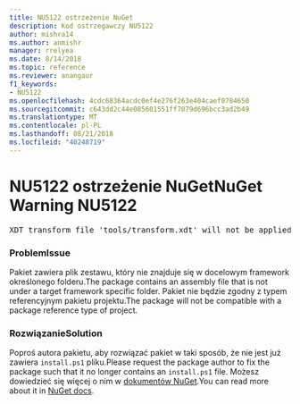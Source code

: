 ```yaml
---
title: NU5122 ostrzeżenie NuGet
description: Kod ostrzegawczy NU5122
author: mishra14
ms.author: anmishr
manager: rrelyea
ms.date: 8/14/2018
ms.topic: reference
ms.reviewer: anangaur
f1_keywords:
- NU5122
ms.openlocfilehash: 4cdc68364acdc0ef4e276f263e404caef0784650
ms.sourcegitcommit: c643dd2c44e085601551ff7079d696bcc3ad2b49
ms.translationtype: MT
ms.contentlocale: pl-PL
ms.lasthandoff: 08/21/2018
ms.locfileid: "40248719"
---
```

# <a name="nuget-warning-nu5122"></a><span data-ttu-id="d0ab4-103">NU5122 ostrzeżenie NuGet</span><span class="sxs-lookup"><span data-stu-id="d0ab4-103">NuGet Warning NU5122</span></span>
<pre>XDT transform file 'tools/transform.xdt' will not be applied when the package is installed after the migration.</pre>

### <a name="issue"></a><span data-ttu-id="d0ab4-104">Problem</span><span class="sxs-lookup"><span data-stu-id="d0ab4-104">Issue</span></span>

<span data-ttu-id="d0ab4-105">Pakiet zawiera plik zestawu, który nie znajduje się w docelowym framework określonego folderu.</span><span class="sxs-lookup"><span data-stu-id="d0ab4-105">The package contains an assembly file that is not under a target framework specific folder.</span></span> <span data-ttu-id="d0ab4-106">Pakiet nie będzie zgodny z typem referencyjnym pakietu projektu.</span><span class="sxs-lookup"><span data-stu-id="d0ab4-106">The package will not be compatible with a package reference type of project.</span></span>


### <a name="solution"></a><span data-ttu-id="d0ab4-107">Rozwiązanie</span><span class="sxs-lookup"><span data-stu-id="d0ab4-107">Solution</span></span>

<span data-ttu-id="d0ab4-108">Poproś autora pakietu, aby rozwiązać pakiet w taki sposób, że nie jest już zawiera `install.ps1` pliku.</span><span class="sxs-lookup"><span data-stu-id="d0ab4-108">Please request the package author to fix the package such that it no longer contains an `install.ps1` file.</span></span> <span data-ttu-id="d0ab4-109">Możesz dowiedzieć się więcej o nim w [dokumentów NuGet](https://docs.microsoft.com/en-us/nuget/reference/migrate-packages-config-to-package-reference).</span><span class="sxs-lookup"><span data-stu-id="d0ab4-109">You can read more about it in [NuGet docs](https://docs.microsoft.com/en-us/nuget/reference/migrate-packages-config-to-package-reference).</span></span>

